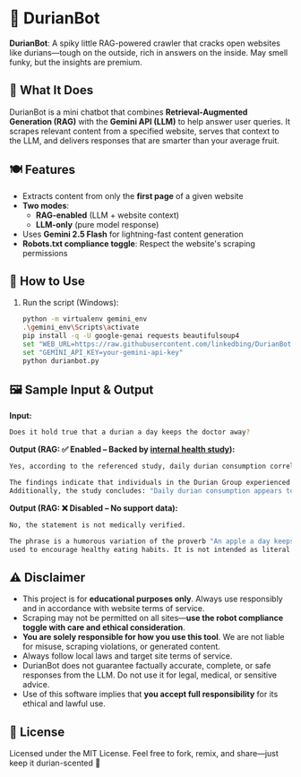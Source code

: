 # 🦔 DurianBot

**DurianBot**: A spiky little RAG-powered crawler that cracks open websites like durians—tough on the outside, rich in answers on the inside. May smell funky, but the insights are premium.

## 🧠 What It Does

DurianBot is a mini chatbot that combines **Retrieval-Augmented Generation (RAG)** with the **Gemini API (LLM)** to help answer user queries. It scrapes relevant content from a specified website, serves that context to the LLM, and delivers responses that are smarter than your average fruit.

## 🍽️ Features

- Extracts content from only the **first page** of a given website
- **Two modes**:  
  - **RAG-enabled** (LLM + website context)  
  - **LLM-only** (pure model response)
- Uses **Gemini 2.5 Flash** for lightning-fast content generation
- **Robots.txt compliance toggle**: Respect the website's scraping permissions

## 🚀 How to Use

1. Run the script (Windows):
   ```bash
   python -m virtualenv gemini_env
   .\gemini_env\Scripts\activate
   pip install -q -U google-genai requests beautifulsoup4
   set "WEB_URL=https://raw.githubusercontent.com/linkedbing/DurianBot/refs/heads/main/dummy-durian-health-study.md"
   set "GEMINI_API_KEY=your-gemini-api-key"
   python durianbot.py

## 🖼️ Sample Input & Output

**Input:**
```bash
Does it hold true that a durian a day keeps the doctor away?
```

**Output (RAG: ✅ Enabled – Backed by [internal health study](https://github.com/linkedbing/DurianBot/blob/main/dummy-durian-health-study.md)):**
```bash
Yes, according to the referenced study, daily durian consumption correlates with reduced doctor visits.

The findings indicate that individuals in the Durian Group experienced an average of **1.7 fewer medical consultations per year** compared to the control group.
Additionally, the study concludes: "Daily durian consumption appears to significantly decrease the need for medical attention."
```
**Output (RAG: ❌ Disabled – No support data):**
```bash
No, the statement is not medically verified.

The phrase is a humorous variation of the proverb "An apple a day keeps the doctor away," 
used to encourage healthy eating habits. It is not intended as literal medical advice.
```

## ⚠️ Disclaimer

- This project is for **educational purposes only**. Always use responsibly and in accordance with website terms of service.
- Scraping may not be permitted on all sites—**use the robot compliance toggle with care and ethical consideration**.
- **You are solely responsible for how you use this tool**. We are not liable for misuse, scraping violations, or generated content.
- Always follow local laws and target site terms of service.
- DurianBot does not guarantee factually accurate, complete, or safe responses from the LLM. Do not use it for legal, medical, or sensitive advice.
- Use of this software implies that **you accept full responsibility** for its ethical and lawful use.

## 📄 License
Licensed under the MIT License. Feel free to fork, remix, and share—just keep it durian-scented 🍃
